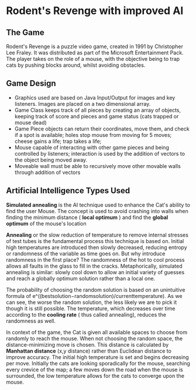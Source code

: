 # Rodent&#39;s Revenge with improved AI

## The Game

Rodent&#39;s Revenge is a puzzle video game, created in 1991 by Christopher Lee Fraley. It was distributed as part of the Microsoft Entertainment Pack. The player takes on the role of a mouse, with the objective being to trap cats by pushing blocks around, whilst avoiding obstacles.

## Game Design

- Graphics used are based on Java Input/Output for images and key listeners. Images are placed on a two dimensional array.
- Game Class keeps track of all pieces by creating an array of objects, keeping track of score and pieces and game status (cats trapped or mouse dead)
- Game Piece objects can return their coordinates, move them, and check if a spot is available; holes stop mouse from moving for 5 moves; cheese gains a life; trap takes a life;
- Mouse capable of interacting with other game pieces and being controlled by listeners; interaction is used by the addition of vectors to the object being moved away.
- Moveable wall must be able to recursively move other movable walls through addition of vectors

## Artificial Intelligence Types Used

**Simulated annealing** is the AI technique used to enhance the Cat&#39;s ability to find the user Mouse. The concept is used to avoid crashing into walls when finding the minimum distance ( **local optimum** ) and find the **global optimum** of the mouse&#39;s location

**Annealing** or the slow reduction of temperature to remove internal stresses of test tubes is the fundamental process this technique is based on.  Initial high temperatures are introduced then slowly decreased, reducing entropy or randomness of the variable as time goes on. But why introduce randomness in the first place? The randomness of the hot to cool process allows all faults in the glass to fill in the cracks. Metaphorically, simulated annealing is similar: slowly cool down to allow an initial variety of guesses and reach a globally optimum solution rather than a local one.

The probability of choosing the random solution is based on an unintuitive formula of e^((bestsolution−randomsolution)/currenttemperature). As we can see, the worse the random solution, the less likely we are to pick it though it is still possible. The temperature, which decreases over time according to the **cooling rate** ( thus called annealing), reduces the randomness as well.

In context of the game, the Cat is given all available spaces to choose from randomly to reach the mouse. When not choosing the random space, the distance-minimizing move is chosen. This distance is calculated by **Manhattan distance** (x,y distance) rather than Euclidean distance to improve accuracy. The initial high temperature is set and begins decreasing per move. Initially the cats are looking sporadically for the mouse, searching every crevice of the map; a few moves down the road when the mouse is surrounded, the low temperature allows for the cats to converge upon the mouse.
